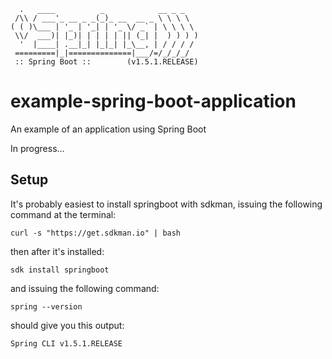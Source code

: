 ```
  .   ____          _            __ _ _
 /\\ / ___'_ __ _ _(_)_ __  __ _ \ \ \ \
( ( )\___ | '_ | '_| | '_ \/ _` | \ \ \ \
 \\/  ___)| |_)| | | | | || (_| |  ) ) ) )
  '  |____| .__|_| |_|_| |_\__, | / / / /
 =========|_|==============|___/=/_/_/_/
 :: Spring Boot ::        (v1.5.1.RELEASE)
```
# example-spring-boot-application
An example of an application using Spring Boot

In progress...

## Setup
It's probably easiest to install springboot with sdkman, issuing the following command at the terminal:
```
curl -s "https://get.sdkman.io" | bash
```
then after it's installed:
```
sdk install springboot
```
and issuing the following command:
```
spring --version
```
should give you this output:
```
Spring CLI v1.5.1.RELEASE
```
